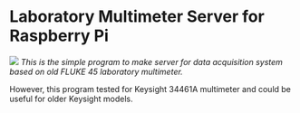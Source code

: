# Laboratory Multimeter Server for Raspberry Pi

![](B:\WorkInLab\Presentation\jan_2022\FLUKE45.png)
*This is the simple program to make server for data acquisition system 
based on old FLUKE 45 laboratory multimeter.*  

However, this program tested for Keysight 34461A multimeter 
and could be useful for older Keysight models.
